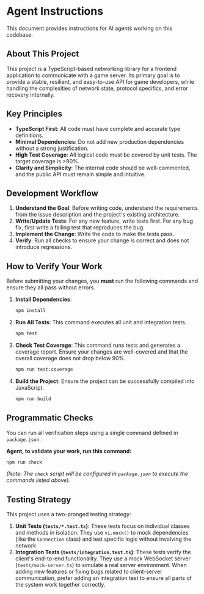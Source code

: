 # Agent Instructions

This document provides instructions for AI agents working on this codebase.

## About This Project

This project is a TypeScript-based networking library for a frontend application to communicate with a game server. Its primary goal is to provide a stable, resilient, and easy-to-use API for game developers, while handling the complexities of network state, protocol specifics, and error recovery internally.

## Key Principles

- **TypeScript First**: All code must have complete and accurate type definitions.
- **Minimal Dependencies**: Do not add new production dependencies without a strong justification.
- **High Test Coverage**: All logical code must be covered by unit tests. The target coverage is >90%.
- **Clarity and Simplicity**: The internal code should be well-commented, and the public API must remain simple and intuitive.

## Development Workflow

1.  **Understand the Goal**: Before writing code, understand the requirements from the issue description and the project's existing architecture.
2.  **Write/Update Tests**: For any new feature, write tests first. For any bug fix, first write a failing test that reproduces the bug.
3.  **Implement the Change**: Write the code to make the tests pass.
4.  **Verify**: Run all checks to ensure your change is correct and does not introduce regressions.

## How to Verify Your Work

Before submitting your changes, you **must** run the following commands and ensure they all pass without errors.

1.  **Install Dependencies**:

    ```bash
    npm install
    ```

2.  **Run All Tests**: This command executes all unit and integration tests.

    ```bash
    npm test
    ```

3.  **Check Test Coverage**: This command runs tests and generates a coverage report. Ensure your changes are well-covered and that the overall coverage does not drop below 90%.

    ```bash
    npm run test:coverage
    ```

4.  **Build the Project**: Ensure the project can be successfully compiled into JavaScript.
    ```bash
    npm run build
    ```

## Programmatic Checks

You can run all verification steps using a single command defined in `package.json`.

**Agent, to validate your work, run this command:**

```bash
npm run check
```

_(Note: The `check` script will be configured in `package.json` to execute the commands listed above)._

## Testing Strategy

This project uses a two-pronged testing strategy:

1.  **Unit Tests (`tests/*.test.ts`)**: These tests focus on individual classes and methods in isolation. They use `vi.mock()` to mock dependencies (like the `Connection` class) and test specific logic without involving the network.
2.  **Integration Tests (`tests/integration.test.ts`)**: These tests verify the client's end-to-end functionality. They use a mock WebSocket server (`tests/mock-server.ts`) to simulate a real server environment. When adding new features or fixing bugs related to client-server communication, prefer adding an integration test to ensure all parts of the system work together correctly.
